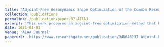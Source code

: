 ```yaml
---
title: "Adjoint-Free Aerodynamic Shape Optimization of the Common Research Model Wing"
collection: publications
permalink: /publication/paper-07-AIAAJ
excerpt: 'This work proposes an adjoint-free optimization method that has shown to be as good as adjoint-based optimization in the shape design of the Common Research Model wing. The proposed method addresses the curse of dimensionality in wing shape design optimization by using deep-learning techniques. First, a deep-learning-based optimal sampling method is developed to generate various wing shapes subject to both geometric validity and feasibility constraints. Then, a compact wing shape parameterization method is presented by deriving global wing mode shapes from the sample wings. The compact parameterization is embedded in an adjoint-free aircraft design framework -- pyAeroEGO. The results show that the proposed adjoint-free optimization method has almost the same efficiency and effectiveness as the adjoint-based optimization method in both single-point and multipoint design of the CRM wing.'
date: 2021-01-01
venue: 'AIAA Journal'
paperurl: 'https://www.researchgate.net/publication/348646137_Adjoint-Free_Aerodynamic_Shape_Optimization_of_the_Common_Research_Model_Wing'
---
```


